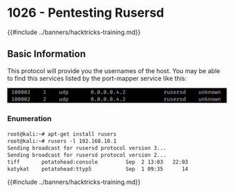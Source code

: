 # 1026 - Pentesting Rusersd

{{#include ../banners/hacktricks-training.md}}

## Basic Information

This protocol will provide you the usernames of the host. You may be able to find this services listed by the port-mapper service like this:

![](<../images/image (1041).png>)

### Enumeration

```
root@kali:~# apt-get install rusers
root@kali:~# rusers -l 192.168.10.1
Sending broadcast for rusersd protocol version 3...
Sending broadcast for rusersd protocol version 2...
tiff       potatohead:console         Sep  2 13:03   22:03
katykat    potatohead:ttyp5           Sep  1 09:35      14
```

{{#include ../banners/hacktricks-training.md}}


